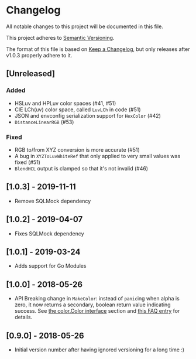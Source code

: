 # Changelog
All notable changes to this project will be documented in this file.

This project adheres to [Semantic Versioning](https://semver.org/spec/v2.0.0.html).

The format of this file is based on [Keep a Changelog](https://keepachangelog.com/en/1.0.0/),
but only releases after v1.0.3 properly adhere to it.


## [Unreleased]
### Added
- HSLuv and HPLuv color spaces (#41, #51)
- CIE LCh(uv) color space, called `LuvLCh` in code (#51)
- JSON and envconfig serialization support for `HexColor` (#42)
- `DistanceLinearRGB` (#53)

### Fixed
- RGB to/from XYZ conversion is more accurate (#51)
- A bug in `XYZToLuvWhiteRef` that only applied to very small values was fixed (#51)
- `BlendHCL` output is clamped so that it's not invalid (#46)


## [1.0.3] - 2019-11-11
- Remove SQLMock dependency


## [1.0.2] - 2019-04-07
- Fixes SQLMock dependency


## [1.0.1] - 2019-03-24
- Adds support for Go Modules


## [1.0.0] - 2018-05-26
- API Breaking change in `MakeColor`: instead of `panic`ing when alpha is zero, it now returns a secondary, boolean return value indicating success. See [the color.Color interface](#the-colorcolor-interface) section and [this FAQ entry](#q-why-would-makecolor-ever-fail) for details.


## [0.9.0] - 2018-05-26
- Initial version number after having ignored versioning for a long time :)
